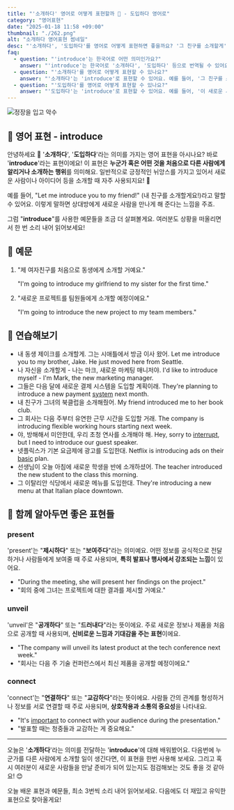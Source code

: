 ```yaml
---
title: "'소개하다' 영어로 어떻게 표현할까 👋 - 도입하다 영어로"
category: "영어표현"
date: "2025-01-18 11:58 +09:00"
thumbnail: "./262.png"
alt: "소개하다 영어표현 썸네일"
desc: "'소개하다', '도입하다'를 영어로 어떻게 표현하면 좋을까요? '그 친구를 소개할게', '이 새로운 시스템을 도입할 예정이야' 등을 영어로 표현하는 법을 배워봅시다. 다양한 예문을 통해서 연습하고 본인의 표현으로 만들어 보세요."
faq:
  - question: "'introduce'는 한국어로 어떤 의미인가요?"
    answer: "'introduce'는 한국어로 '소개하다', '도입하다' 등으로 번역될 수 있어요."
  - question: "'소개하다'를 영어로 어떻게 표현할 수 있나요?"
    answer: "'소개하다'는 'introduce'로 표현할 수 있어요. 예를 들어, '그 친구를 소개할게'는 'Let me introduce my friend'로 말할 수 있어요."
  - question: "'도입하다'를 영어로 어떻게 표현할 수 있나요?"
    answer: "'도입하다'는 'introduce'로 표현할 수 있어요. 예를 들어, '이 새로운 시스템을 도입할 예정이야'는 'We plan to introduce this new system'으로 말할 수 있어요."
---
```


![정장을 입고 악수](./262-1.jpg)

## 🌟 영어 표현 - introduce

안녕하세요 👋 '**소개하다**', '**도입하다**'라는 의미를 가지는 영어 표현을 아시나요? 바로 '**introduce**'라는 표현이에요! 이 표현은 **누군가 혹은 어떤 것을 처음으로 다른 사람에게 알리거나 소개하는 행위**를 의미해요. 일반적으로 긍정적인 뉘앙스를 가지고 있어서 새로운 사람이나 아이디어 등을 소개할 때 자주 사용되지요! 🌟

예를 들어, "Let me introduce you to my friend!" (내 친구를 소개할게요!)라고 말할 수 있어요. 이렇게 말하면 상대방에게 새로운 사람을 만나게 해 준다는 느낌을 주죠.

그럼 "**introduce**"를 사용한 예문들을 조금 더 살펴볼게요. 여러분도 상황을 떠올리면서 한 번 소리 내어 읽어보세요!

## 📖 예문

1. "제 여자친구를 처음으로 동생에게 소개할 거예요."

   "I'm going to introduce my girlfriend to my sister for the first time."

2. "새로운 프로젝트를 팀원들에게 소개할 예정이에요."

   "I'm going to introduce the new project to my team members."

## 💬 연습해보기

<ul data-interactive-list>
  <li data-interactive-item>
    <span data-toggler>내 동생 제이크를 소개할게. 그는 시애틀에서 방금 이사 왔어.</span>
    <span data-answer>Let me introduce you to my brother, Jake. He just moved here from Seattle.</span>
  </li>
  <li data-interactive-item>
    <span data-toggler>나 자신을 소개할게 - 나는 마크, 새로운 마케팅 매니저야.</span>
    <span data-answer>I'd like to introduce myself - I'm Mark, the new marketing manager.</span>
  </li>
  <li data-interactive-item>
    <span data-toggler>그들은 다음 달에 새로운 결제 시스템을 도입할 계획이래.</span>
    <span data-answer>They're planning to introduce a new payment <a href="/blog/in-english/432.system/">system</a> next month.</span>
  </li>
  <li data-interactive-item>
    <span data-toggler>내 친구가 그녀의 북클럽을 소개해줬어.</span>
    <span data-answer>My friend introduced me to her book club.</span>
  </li>
  <li data-interactive-item>
    <span data-toggler>그 회사는 다음 주부터 유연한 근무 시간을 도입할 거래.</span>
    <span data-answer>The company is introducing flexible working hours starting next week.</span>
  </li>
  <li data-interactive-item>
    <span data-toggler>야, 방해해서 미안한데, 우리 초청 연사를 소개해야 해.</span>
    <span data-answer>Hey, sorry to <a href="/blog/in-english/382.interrupt/">interrupt</a>, but I need to introduce our guest speaker.</span>
  </li>
  <li data-interactive-item>
    <span data-toggler>넷플릭스가 기본 요금제에 광고를 도입한대.</span>
    <span data-answer>Netflix is introducing ads on their <a href="/blog/in-english/445.basic/">basic</a> plan.</span>
  </li>
  <li data-interactive-item>
    <span data-toggler>선생님이 오늘 아침에 새로운 학생을 반에 소개하셨어.</span>
    <span data-answer>The teacher introduced the new student to the class this morning.</span>
  </li>
  <li data-interactive-item>
    <span data-toggler>그 이탈리안 식당에서 새로운 메뉴를 도입한대.</span>
    <span data-answer>They're introducing a new menu at that Italian place downtown.</span>
  </li>
</ul>

## 🤝 함께 알아두면 좋은 표현들

### present

'present'는 "**제시하다**" 또는 "**보여주다**"라는 의미예요. 어떤 정보를 공식적으로 전달하거나 사람들에게 보여줄 때 주로 사용되며, **특히 발표나 행사에서 강조되는 느낌**이 있어요.

- "During the meeting, she will present her findings on the project."
- "회의 중에 그녀는 프로젝트에 대한 결과를 제시할 거예요."

### unveil

'unveil'은 "**공개하다**" 또는 "**드러내다**"라는 뜻이에요. 주로 새로운 정보나 제품을 처음으로 공개할 때 사용되며, **신비로운 느낌과 기대감을 주는 표현**이에요.

- "The company will unveil its latest product at the tech conference next week."
- "회사는 다음 주 기술 컨퍼런스에서 최신 제품을 공개할 예정이에요."

### connect

'connect'는 "**연결하다**" 또는 "**교감하다**"라는 뜻이에요. 사람들 간의 관계를 형성하거나 정보를 서로 연결할 때 주로 사용되며, **상호작용과 소통의 중요성**을 나타내요.

- "It's [important](/blog/in-english/318.important/) to connect with your audience during the presentation."
- "발표할 때는 청중들과 교감하는 게 중요해요."

---

오늘은 '**소개하다**'라는 의미를 전달하는 '**introduce**'에 대해 배워봤어요. 다음번에 누군가를 다른 사람에게 소개할 일이 생긴다면, 이 표현을 한번 사용해 보세요. 그리고 혹시 여러분이 새로운 사람들을 만날 준비가 되어 있는지도 점검해보는 것도 좋을 것 같아요! 😊

오늘 배운 표현과 예문들, 최소 3번씩 소리 내어 읽어보세요. 다음에도 더 재밌고 유익한 표현으로 찾아올게요!
